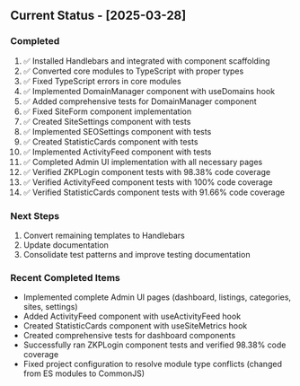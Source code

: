 ## Current Status - [2025-03-28]

### Completed
1. ✅ Installed Handlebars and integrated with component scaffolding
2. ✅ Converted core modules to TypeScript with proper types
3. ✅ Fixed TypeScript errors in core modules
4. ✅ Implemented DomainManager component with useDomains hook
5. ✅ Added comprehensive tests for DomainManager component
6. ✅ Fixed SiteForm component implementation
7. ✅ Created SiteSettings component with tests
8. ✅ Implemented SEOSettings component with tests
9. ✅ Created StatisticCards component with tests
10. ✅ Implemented ActivityFeed component with tests
11. ✅ Completed Admin UI implementation with all necessary pages
12. ✅ Verified ZKPLogin component tests with 98.38% code coverage
13. ✅ Verified ActivityFeed component tests with 100% code coverage
14. ✅ Verified StatisticCards component tests with 91.66% code coverage

### Next Steps
1. Convert remaining templates to Handlebars
2. Update documentation
3. Consolidate test patterns and improve testing documentation

### Recent Completed Items
- Implemented complete Admin UI pages (dashboard, listings, categories, sites, settings)
- Added ActivityFeed component with useActivityFeed hook
- Created StatisticCards component with useSiteMetrics hook
- Created comprehensive tests for dashboard components
- Successfully ran ZKPLogin component tests and verified 98.38% code coverage
- Fixed project configuration to resolve module type conflicts (changed from ES modules to CommonJS)
